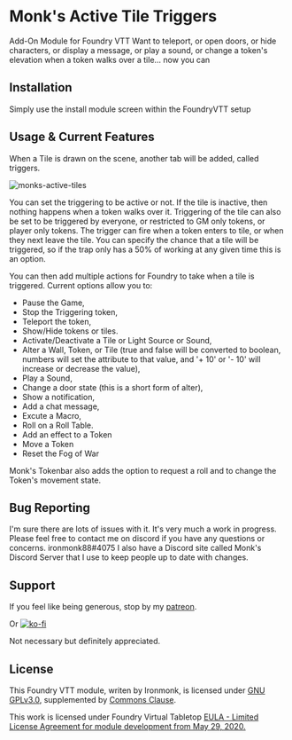 # Monk's Active Tile Triggers
Add-On Module for Foundry VTT
Want to teleport, or open doors, or hide characters, or display a message, or play a sound, or change a token's elevation when a token walks over a tile... now you can

## Installation
Simply use the install module screen within the FoundryVTT setup

## Usage & Current Features
When a Tile is drawn on the scene, another tab will be added, called triggers.

![monks-active-tiles](/screenshots/main.png)

You can set the triggering to be active or not.  If the tile is inactive, then nothing happens when a token walks over it.
Triggering of the tile can also be set to be triggered by everyone, or restricted to GM only tokens, or player only tokens.
The trigger can fire when a token enters to tile, or when they next leave the tile.
You can specify the chance that a tile will be triggered, so if the trap only has a 50% of working at any given time this is an option.

You can then add multiple actions for Foundry to take when a tile is triggered.
Current options allow you to: 
* Pause the Game, 
* Stop the Triggering token, 
* Teleport the token, 
* Show/Hide tokens or tiles.
* Activate/Deactivate a Tile or Light Source or Sound, 
* Alter a Wall, Token, or Tile (true and false will be converted to boolean, numbers will set the attribute to that value, and '+ 10' or '- 10' will increase or decrease the value),
* Play a Sound,
* Change a door state (this is a short form of alter),
* Show a notification,
* Add a chat message,
* Excute a Macro,
* Roll on a Roll Table.
* Add an effect to a Token
* Move a Token
* Reset the Fog of War

Monk's Tokenbar also adds the option to request a roll and to change the Token's movement state.

## Bug Reporting
I'm sure there are lots of issues with it.  It's very much a work in progress.
Please feel free to contact me on discord if you have any questions or concerns. ironmonk88#4075
I also have a Discord site called Monk's Discord Server that I use to keep people up to date with changes.

## Support

If you feel like being generous, stop by my <a href="https://www.patreon.com/ironmonk">patreon</a>.  

Or [![ko-fi](https://ko-fi.com/img/githubbutton_sm.svg)](https://ko-fi.com/R6R7BH5MT)

Not necessary but definitely appreciated.

## License
This Foundry VTT module, writen by Ironmonk, is licensed under [GNU GPLv3.0](https://www.gnu.org/licenses/gpl-3.0.en.html), supplemented by [Commons Clause](https://commonsclause.com/).

This work is licensed under Foundry Virtual Tabletop <a href="https://foundryvtt.com/article/license/">EULA - Limited License Agreement for module development from May 29, 2020.</a>
